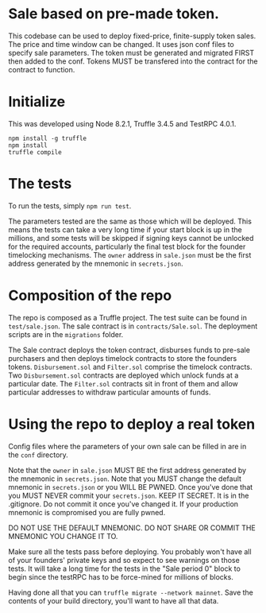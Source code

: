 # Sale based on pre-made token.

This codebase can be used to deploy fixed-price, finite-supply token sales. The price and time window can be changed. It uses json conf files to specify sale parameters. The token must be generated and migrated FIRST then added to the conf. Tokens MUST be transfered into the contract for the contract to function.

# Initialize
This was developed using Node 8.2.1, Truffle 3.4.5 and TestRPC 4.0.1.

```
npm install -g truffle
npm install
truffle compile
```

# The tests
To run the tests, simply `npm run test`.

The parameters tested are the same as those which will be deployed. This means the tests can take a very long time if your start block is up in the millions, and some tests will be skipped if signing keys cannot be unlocked for the required accounts, particularly the final test block for the founder timelocking mechanisms. The `owner` address in `sale.json` must be the first address generated by the mnemonic in `secrets.json`.

# Composition of the repo
The repo is composed as a Truffle project. The test suite can be found in `test/sale.json`. The sale contract is in `contracts/Sale.sol`. The deployment scripts are in the `migrations` folder.

The Sale contract deploys the token contract, disburses funds to pre-sale purchasers and then deploys timelock contracts to store the founders tokens. `Disbursement.sol` and `Filter.sol` comprise the timelock contracts. Two `Disbursement.sol` contracts are deployed which unlock funds at a particular date. The `Filter.sol` contracts sit in front of them and allow particular addresses to withdraw particular amounts of funds.

# Using the repo to deploy a real token
Config files where the parameters of your own sale can be filled in are in the `conf` directory.

Note that the `owner` in `sale.json` MUST BE the first address generated by the mnemonic in `secrets.json`. Note that you MUST change the default mnemonic in `secrets.json` or you WILL BE PWNED. Once you've done that you MUST NEVER commit your `secrets.json`. KEEP IT SECRET. It is in the .gitignore. Do not commit it once you've changed it. If your production mnemonic is compromised you are fully pwned.

DO NOT USE THE DEFAULT MNEMONIC.
DO NOT SHARE OR COMMIT THE MNEMONIC YOU CHANGE IT TO.

Make sure all the tests pass before deploying. You probably won't have all of your founders' private keys and so expect to see warnings on those tests. It will take a long time for the tests in the "Sale period 0" block to begin since the testRPC has to be force-mined for millions of blocks.

Having done all that you can `truffle migrate --network mainnet`. Save the contents of your build directory, you'll want to have all that data.
